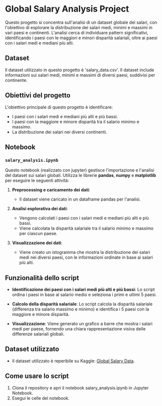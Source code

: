 # Global Salary Analysis Project

Questo progetto si concentra sull'analisi di un dataset globale dei salari, con l'obiettivo di esplorare la distribuzione dei salari medi, minimi e massimi in vari paesi e continenti. L'analisi cerca di individuare pattern significativi, identificando i paesi con le maggiori e minori disparità salariali, oltre ai paesi con i salari medi e mediani più alti.

## Dataset

Il dataset utilizzato in questo progetto è 'salary_data.csv'. Il dataset include informazioni sui salari medi, minimi e massimi di diversi paesi, suddivisi per continente.

## Obiettivi del progetto

L'obiettivo principale di questo progetto è identificare:
- I paesi con i salari medi e mediani più alti e più bassi.
- I paesi con la maggiore e minore disparità tra il salario minimo e massimo.
- La distribuzione dei salari nei diversi continenti.

## Notebook

### `salary_analysis.ipynb`

Questo notebook (realizzato con jupyter) gestisce l'importazione e l'analisi del dataset sui salari globali. Utilizza le librerie **pandas**, **numpy** e **matplotlib** per eseguire le seguenti attività:

1. **Preprocessing e caricamento dei dati**: 
   - Il dataset viene caricato in un dataframe pandas per l'analisi.

2. **Analisi esplorativa dei dati**:
   - Vengono calcolati i paesi con i salari medi e mediani più alti e più bassi.
   - Viene calcolata la disparità salariale tra il salario minimo e massimo per ciascun paese.

3. **Visualizzazione dei dati**:
   - Viene creato un istogramma che mostra la distribuzione dei salari medi nei diversi paesi, con le informazioni ordinate in base ai salari più alti.

## Funzionalità dello script

- **Identificazione dei paesi con i salari medi più alti e più bassi**:
   Lo script ordina i paesi in base al salario medio e seleziona i primi e ultimi 5 paesi.
   
- **Calcolo della disparità salariale**:
   Lo script calcola la disparità salariale (differenza tra salario massimo e minimo) e identifica i 5 paesi con la maggiore e minore disparità.

- **Visualizzazione**:
   Viene generato un grafico a barre che mostra i salari medi per paese, fornendo una chiara rappresentazione visiva delle differenze salariali globali.

## Dataset utilizzato

- Il dataset utilizzato è reperibile su Kaggle: [Global Salary Data](https://www.kaggle.com/datasets/zedataweaver/global-salary-data).

## Come usare lo script

1. Clona il repository e apri il notebook salary_analysis.ipynb in Jupyter Notebook.
2. Esegui le celle del notebook.
